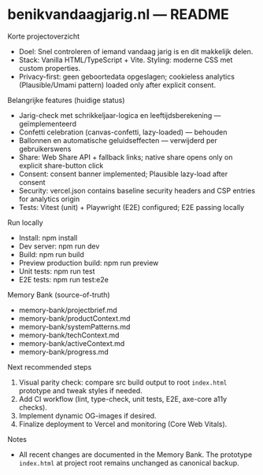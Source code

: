 # benikvandaagjarig.nl — README

Korte projectoverzicht
- Doel: Snel controleren of iemand vandaag jarig is en dit makkelijk delen.
- Stack: Vanilla HTML/TypeScript + Vite. Styling: moderne CSS met custom properties.
- Privacy-first: geen geboortedata opgeslagen; cookieless analytics (Plausible/Umami pattern) loaded only after explicit consent.

Belangrijke features (huidige status)
- Jarig-check met schrikkeljaar-logica en leeftijdsberekening — geïmplementeerd
- Confetti celebration (canvas-confetti, lazy-loaded) — behouden
- Ballonnen en automatische geluidseffecten — verwijderd per gebruikerswens
- Share: Web Share API + fallback links; native share opens only on explicit share-button click
- Consent: consent banner implemented; Plausible lazy-load after consent
- Security: vercel.json contains baseline security headers and CSP entries for analytics origin
- Tests: Vitest (unit) + Playwright (E2E) configured; E2E passing locally

Run locally
- Install: npm install
- Dev server: npm run dev
- Build: npm run build
- Preview production build: npm run preview
- Unit tests: npm run test
- E2E tests: npm run test:e2e

Memory Bank (source-of-truth)
- memory-bank/projectbrief.md
- memory-bank/productContext.md
- memory-bank/systemPatterns.md
- memory-bank/techContext.md
- memory-bank/activeContext.md
- memory-bank/progress.md

Next recommended steps
1. Visual parity check: compare src build output to root `index.html` prototype and tweak styles if needed.
2. Add CI workflow (lint, type-check, unit tests, E2E, axe-core a11y checks).
3. Implement dynamic OG-images if desired.
4. Finalize deployment to Vercel and monitoring (Core Web Vitals).

Notes
- All recent changes are documented in the Memory Bank. The prototype `index.html` at project root remains unchanged as canonical backup.
